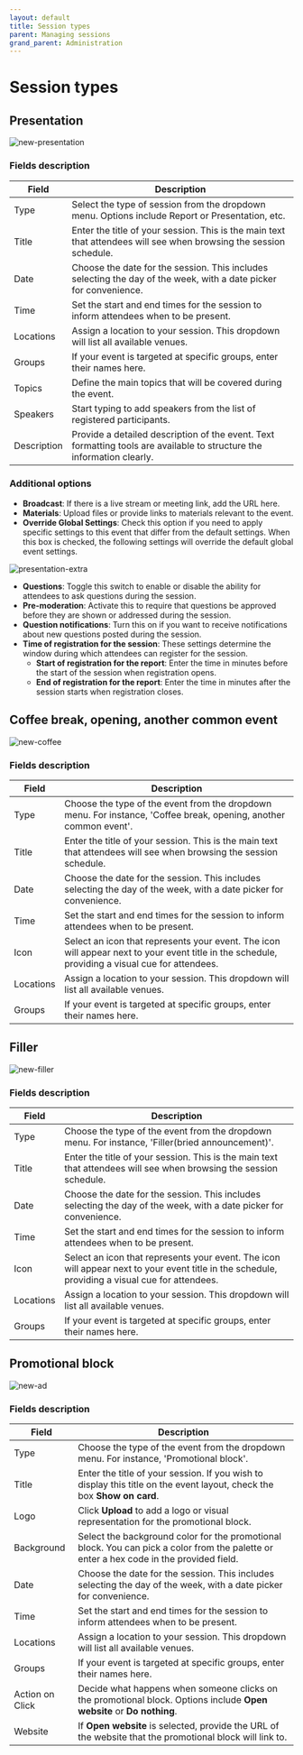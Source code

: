 ```yaml
---
layout: default
title: Session types
parent: Managing sessions
grand_parent: Administration
---
```


# Session types

## Presentation

![new-presentation](https://github.com/egoranuchin/event.team-test/blob/fc8d6f9a739c38f8effc036875aa4273e3d642a5/assets/images/new-presentation.png?raw=true)

### Fields description

|Field|Description|
|---|---|
|Type|Select the type of session from the dropdown menu. Options include Report or Presentation, etc.|
|Title|Enter the title of your session. This is the main text that attendees will see when browsing the session schedule.|
|Date|Choose the date for the session. This includes selecting the day of the week, with a date picker for convenience.|
|Time|Set the start and end times for the session to inform attendees when to be present.|
|Locations|Assign a location to your session. This dropdown will list all available venues.|
|Groups|If your event is targeted at specific groups, enter their names here.|
|Topics|Define the main topics that will be covered during the event.|
|Speakers|Start typing to add speakers from the list of registered participants.|
|Description|Provide a detailed description of the event. Text formatting tools are available to structure the information clearly.|

### Additional options

* **Broadcast**: If there is a live stream or meeting link, add the URL here.
* **Materials**: Upload files or provide links to materials relevant to the event.
* **Override Global Settings**: Check this option if you need to apply specific settings to this event that differ from the default settings. When this box is checked, the following settings will override the default global event settings.

![presentation-extra](https://github.com/egoranuchin/event.team-test/blob/fc8d6f9a739c38f8effc036875aa4273e3d642a5/assets/images/presentation-extra.png?raw=true)

* **Questions**: Toggle this switch to enable or disable the ability for attendees to ask questions during the session.
* **Pre-moderation**: Activate this to require that questions be approved before they are shown or addressed during the session.
* **Question notifications**: Turn this on if you want to receive notifications about new questions posted during the session.
* **Time of registration for the session**: These settings determine the window during which attendees can register for the session.
  * **Start of registration for the report**: Enter the time in minutes before the start of the session when registration opens.
  * **End of registration for the report**: Enter the time in minutes after the session starts when registration closes.

## Coffee break, opening, another common event

![new-coffee](https://github.com/egoranuchin/event.team-test/blob/fc8d6f9a739c38f8effc036875aa4273e3d642a5/assets/images/new-coffee.png?raw=true)

### Fields description

|Field|Description|
|---|---|
|Type|Choose the type of the event from the dropdown menu. For instance, 'Coffee break, opening, another common event'.|
|Title|Enter the title of your session. This is the main text that attendees will see when browsing the session schedule.|
|Date|Choose the date for the session. This includes selecting the day of the week, with a date picker for convenience.|
|Time|Set the start and end times for the session to inform attendees when to be present.|
|Icon|Select an icon that represents your event. The icon will appear next to your event title in the schedule, providing a visual cue for attendees.|
|Locations|Assign a location to your session. This dropdown will list all available venues.|
|Groups|If your event is targeted at specific groups, enter their names here.|

## Filler

![new-filler](https://github.com/egoranuchin/event.team-test/blob/fc8d6f9a739c38f8effc036875aa4273e3d642a5/assets/images/new-filler.png?raw=true)

### Fields description

|Field|Description|
|---|---|
|Type|Choose the type of the event from the dropdown menu. For instance, 'Filler(bried announcement)'.|
|Title|Enter the title of your session. This is the main text that attendees will see when browsing the session schedule.|
|Date|Choose the date for the session. This includes selecting the day of the week, with a date picker for convenience.|
|Time|Set the start and end times for the session to inform attendees when to be present.|
|Icon|Select an icon that represents your event. The icon will appear next to your event title in the schedule, providing a visual cue for attendees.|
|Locations|Assign a location to your session. This dropdown will list all available venues.|
|Groups|If your event is targeted at specific groups, enter their names here.|

## Promotional block

![new-ad](https://github.com/egoranuchin/event.team-test/blob/fc8d6f9a739c38f8effc036875aa4273e3d642a5/assets/images/new-ad.png?raw=true)

### Fields description

|Field|Description|
|---|---|
|Type|Choose the type of the event from the dropdown menu. For instance, 'Promotional block'.|
|Title|Enter the title of your session. If you wish to display this title on the event layout, check the box **Show on card**.|
|Logo|Click **Upload** to add a logo or visual representation for the promotional block.|
|Background|Select the background color for the promotional block. You can pick a color from the palette or enter a hex code in the provided field.|
|Date|Choose the date for the session. This includes selecting the day of the week, with a date picker for convenience.|
|Time|Set the start and end times for the session to inform attendees when to be present.|
|Locations|Assign a location to your session. This dropdown will list all available venues.|
|Groups|If your event is targeted at specific groups, enter their names here.|
|Action on Click|Decide what happens when someone clicks on the promotional block. Options include **Open website** or **Do nothing**.|
|Website|If **Open website** is selected, provide the URL of the website that the promotional block will link to.|
